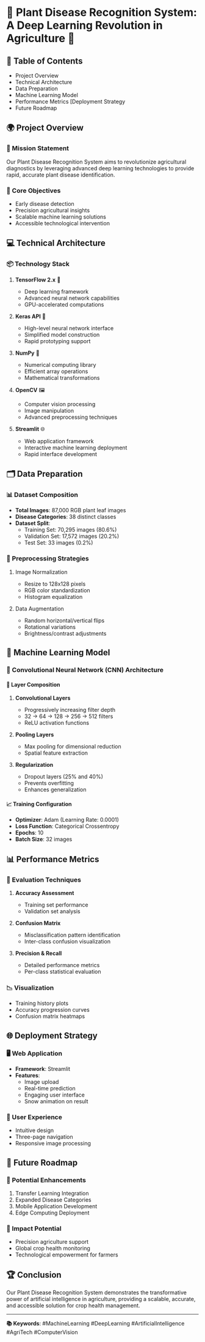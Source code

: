 # 🚜 Plant Disease Recognition System: A Deep Learning Revolution in Agriculture 🌱

## 📘 Table of Contents
- Project Overview
- Technical Architecture
- Data Preparation
- Machine Learning Model
- Performance Metrics
  [Deployment Strategy
- Future Roadmap

## 🌍 Project Overview

### 🎯 Mission Statement
Our Plant Disease Recognition System aims to revolutionize agricultural diagnostics by leveraging advanced deep learning technologies to provide rapid, accurate plant disease identification. 

### 🔬 Core Objectives
- Early disease detection
- Precision agricultural insights
- Scalable machine learning solutions
- Accessible technological intervention

## 💻 Technical Architecture

### 📦 Technology Stack
1. **TensorFlow 2.x** 🧠
   - Deep learning framework
   - Advanced neural network capabilities
   - GPU-accelerated computations

2. **Keras API** 🔗
   - High-level neural network interface
   - Simplified model construction
   - Rapid prototyping support

3. **NumPy** 🔢
   - Numerical computing library
   - Efficient array operations
   - Mathematical transformations

4. **OpenCV** 🖼️
   - Computer vision processing
   - Image manipulation
   - Advanced preprocessing techniques

5. **Streamlit** 🌐
   - Web application framework
   - Interactive machine learning deployment
   - Rapid interface development

## 🗂️ Data Preparation

### 📊 Dataset Composition
- **Total Images**: 87,000 RGB plant leaf images
- **Disease Categories**: 38 distinct classes
- **Dataset Split**:
  - Training Set: 70,295 images (80.6%)
  - Validation Set: 17,572 images (20.2%)
  - Test Set: 33 images (0.2%)

### 🧹 Preprocessing Strategies
1. Image Normalization
   - Resize to 128x128 pixels
   - RGB color standardization
   - Histogram equalization

2. Data Augmentation
   - Random horizontal/vertical flips
   - Rotational variations
   - Brightness/contrast adjustments

## 🤖 Machine Learning Model

### 🧬 Convolutional Neural Network (CNN) Architecture

#### 🔧 Layer Composition
1. **Convolutional Layers**
   - Progressively increasing filter depth
   - 32 → 64 → 128 → 256 → 512 filters
   - ReLU activation functions

2. **Pooling Layers**
   - Max pooling for dimensional reduction
   - Spatial feature extraction

3. **Regularization**
   - Dropout layers (25% and 40%)
   - Prevents overfitting
   - Enhances generalization

#### 📈 Training Configuration
- **Optimizer**: Adam (Learning Rate: 0.0001)
- **Loss Function**: Categorical Crossentropy
- **Epochs**: 10
- **Batch Size**: 32 images

## 📊 Performance Metrics

### 🎯 Evaluation Techniques
1. **Accuracy Assessment**
   - Training set performance
   - Validation set analysis

2. **Confusion Matrix**
   - Misclassification pattern identification
   - Inter-class confusion visualization

3. **Precision & Recall**
   - Detailed performance metrics
   - Per-class statistical evaluation

### 📉 Visualization
- Training history plots
- Accuracy progression curves
- Confusion matrix heatmaps

## 🌐 Deployment Strategy

### 🖥️ Web Application
- **Framework**: Streamlit
- **Features**:
  - Image upload
  - Real-time prediction
  - Engaging user interface
  - Snow animation on result

### 📱 User Experience
- Intuitive design
- Three-page navigation
- Responsive image processing

## 🚀 Future Roadmap

### 🔬 Potential Enhancements
1. Transfer Learning Integration
2. Expanded Disease Categories
3. Mobile Application Development
4. Edge Computing Deployment

### 🌱 Impact Potential
- Precision agriculture support
- Global crop health monitoring
- Technological empowerment for farmers

## 🏆 Conclusion

Our Plant Disease Recognition System demonstrates the transformative power of artificial intelligence in agriculture, providing a scalable, accurate, and accessible solution for crop health management.

---

**📚 Keywords**: #MachineLearning #DeepLearning #ArtificialIntelligence #AgriTech #ComputerVision 
